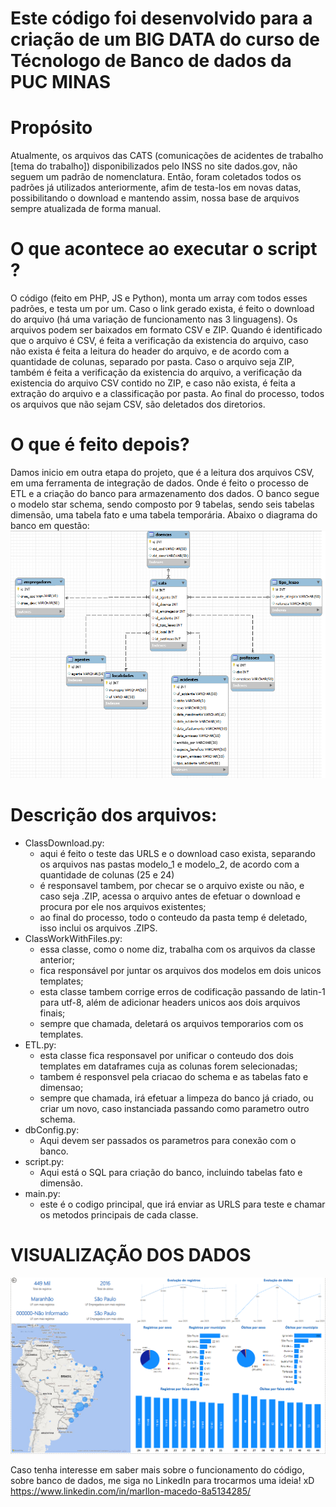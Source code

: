 # Este código foi desenvolvido para a criação de um BIG DATA do curso de Técnologo de Banco de dados da PUC MINAS

# Propósito

Atualmente, os arquivos das CATS (comunicações de acidentes de trabalho [tema do trabalho]) disponibilizados pelo INSS no site dados.gov, não seguem um padrão de nomenclatura.
Então, foram coletados todos os padrões já utilizados anteriormente, afim de testa-los em novas datas, possibilitando o download e mantendo assim, nossa base de arquivos sempre atualizada de forma manual.

# O que acontece ao executar o script ?

O código (feito em PHP, JS e Python), monta um array com todos esses padrões, e testa um por um. Caso o link gerado exista, é feito o download do arquivo (há uma variação de funcionamento nas 3 linguagens).
Os arquivos podem ser baixados em formato CSV e ZIP. Quando é identificado que o arquivo é CSV, é feita a verificação da existencia do arquivo, caso não exista é feita a leitura do header do arquivo, e de acordo com a quantidade de colunas, separado por pasta.
Caso o arquivo seja ZIP, também é feita a verificação da existencia do arquivo, a verificação da existencia do arquivo CSV contido no ZIP, e caso não exista, é feita a extração do arquivo e a classificação por pasta.
Ao final do processo, todos os arquivos que não sejam CSV, são deletados dos diretorios.

# O que é feito depois?
Damos inicio em outra etapa do projeto, que é a leitura dos arquivos CSV, em uma ferramenta de integração de dados. Onde é feito o processo de ETL e a criação do banco para armazenamento dos dados.
O banco segue o modelo star schema, sendo composto por 9 tabelas, sendo seis tabelas dimensão, uma tabela fato e uma tabela temporária.
Abaixo o diagrama do banco em questão:
![Print MySQL Workbench](imgs/printDB.png)

# Descrição dos arquivos:
- ClassDownload.py: 
    - aqui é feito o teste das URLS e o download caso exista, separando os arquivos nas pastas modelo_1 e modelo_2, de acordo com a quantidade de colunas (25 e 24)
    - é responsavel tambem, por checar se o arquivo existe ou não, e caso seja .ZIP, acessa o arquivo antes de efetuar o download e procura por ele nos arquivos existentes;
    - ao final do processo, todo o conteudo da pasta temp é deletado, isso inclui os arquivos .ZIPS.
- ClassWorkWithFiles.py:
    - essa classe, como o nome diz, trabalha com os arquivos da classe anterior;
    - fica responsável por juntar os arquivos dos modelos em dois unicos templates;
    - esta classe tambem corrige erros de codificação passando de latin-1 para utf-8, além de adicionar headers unicos aos dois arquivos finais;
    - sempre que chamada, deletará os arquivos temporarios com os templates.
- ETL.py:
    - esta classe fica responsavel por unificar o conteudo dos dois templates em dataframes cuja as colunas forem selecionadas;
    - tambem é responsvel pela criacao do schema e as tabelas fato e dimensao;
    - sempre que chamada, irá efetuar a limpeza do banco já criado, ou criar um novo, caso instanciada passando como parametro outro schema.
- dbConfig.py:
    - Aqui devem ser passados os parametros para conexão com o banco.
- script.py:
    - Aqui está o SQL para criação do banco, incluindo tabelas fato e dimensão.
- main.py:
    - este é o codigo principal, que irá enviar as URLS para teste e chamar os metodos principais de cada classe.

# VISUALIZAÇÃO DOS DADOS
![Print Power BI](imgs/b.i.png)


Caso tenha interesse em saber mais sobre o funcionamento do código, sobre banco de dados, me siga no LinkedIn para trocarmos uma ideia! xD
https://www.linkedin.com/in/marllon-macedo-8a5134285/